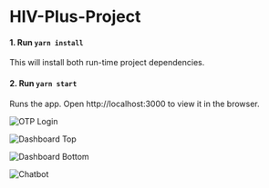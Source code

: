 # HIV-Plus-Project

#### 1. Run `yarn install`
This will install both run-time project dependencies.

#### 2. Run `yarn start`
Runs the app.
Open http://localhost:3000 to view it in the browser.

![OTP Login](https://github.com/ddiddi/HIV-Plus-Project/blob/main/OTP.png?raw=true)

![Dashboard Top](https://github.com/ddiddi/HIV-Plus-Project/blob/main/Dashboard1.png?raw=true)

![Dashboard Bottom](https://github.com/ddiddi/HIV-Plus-Project/blob/main/Dashboard2.png?raw=true)

![Chatbot](https://github.com/ddiddi/HIV-Plus-Project/blob/main/Chatbot.png?raw=true)
